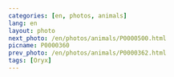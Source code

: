 ```yaml
---
categories: [en, photos, animals]
lang: en
layout: photo
next_photo: /en/photos/animals/P0000500.html
picname: P0000360
prev_photo: /en/photos/animals/P0000362.html
tags: [Oryx]
---
```

